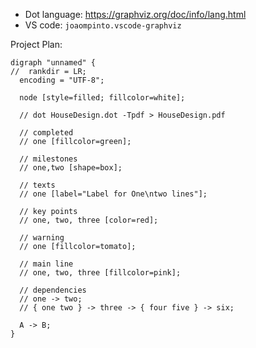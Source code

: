 
* Dot language: <https://graphviz.org/doc/info/lang.html>
* VS code: `joaompinto.vscode-graphviz`


Project Plan:

```
digraph "unnamed" {
//  rankdir = LR;
  encoding = "UTF-8";

  node [style=filled; fillcolor=white];

  // dot HouseDesign.dot -Tpdf > HouseDesign.pdf

  // completed
  // one [fillcolor=green];

  // milestones
  // one,two [shape=box];

  // texts
  // one [label="Label for One\ntwo lines"];

  // key points
  // one, two, three [color=red];

  // warning
  // one [fillcolor=tomato];

  // main line
  // one, two, three [fillcolor=pink];

  // dependencies
  // one -> two;
  // { one two } -> three -> { four five } -> six;

  A -> B;
}
```
